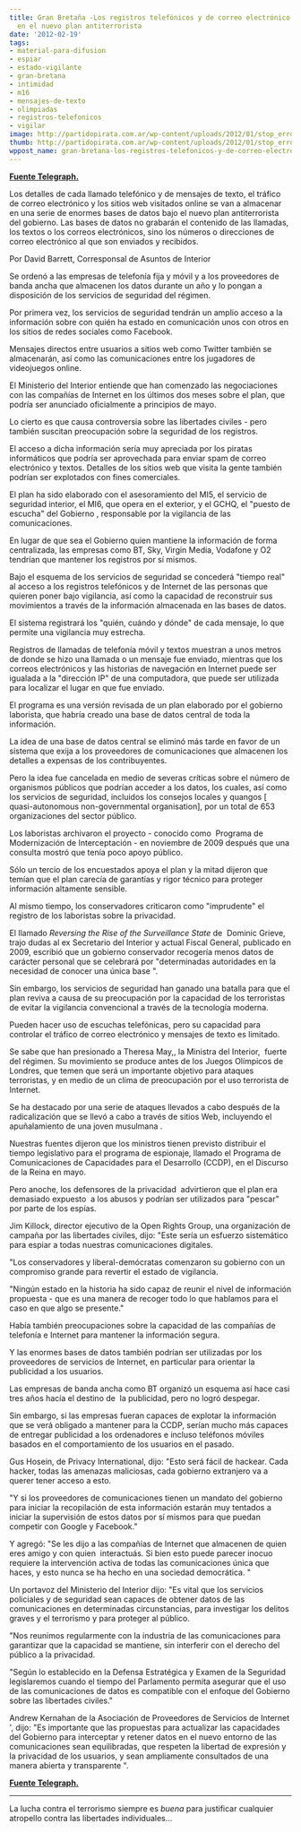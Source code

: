 ```yaml
---
title: Gran Bretaña -Los registros telefónicos y de correo electrónico se almacenaránn
  en el nuevo plan antiterrorista
date: '2012-02-19'
tags:
- material-para-difusion
- espiar
- estado-vigilante
- gran-bretana
- intimidad
- m16
- mensajes-de-texto
- olimpiadas
- registros-telefonicos
- vigilar
image: http://partidopirata.com.ar/wp-content/uploads/2012/01/stop_error.gif
thumb: http://partidopirata.com.ar/wp-content/uploads/2012/01/stop_error.gif
wppost_name: gran-bretana-los-registros-telefonicos-y-de-correo-electronico-se-almacenarann-en-el-nuevo-plan-antiterrorista
---
```


<strong><a href="http://www.telegraph.co.uk/technology/internet/9090617/Phone-and-email-records-to-be-stored-in-new-spy-plan.html" target="_blank">Fuente Telegraph.</a></strong>

Los detalles de cada llamado telefónico y de mensajes de texto, el tráfico de correo electrónico y los sitios web visitados online se van a almacenar en una serie de enormes bases de datos bajo el nuevo plan antiterrorista del gobierno.
Las bases de datos no grabarán el contenido de las llamadas, los textos o los correos electrónicos, sino los números o direcciones de correo electrónico al que son enviados y recibidos.

Por David Barrett, Corresponsal de Asuntos de Interior

Se ordenó a las empresas de telefonía fija y móvil y a los proveedores de banda ancha que almacenen los datos durante un año y lo pongan a disposición de los servicios de seguridad del régimen.

Por primera vez, los servicios de seguridad tendrán un amplio acceso a la información sobre con quién ha estado en comunicación unos con otros en los sitios de redes sociales como Facebook.

Mensajes directos entre usuarios a sitios web como Twitter también se almacenarán, así como las comunicaciones entre los jugadores de videojuegos online.

El Ministerio del Interior entiende que han comenzado las negociaciones con las compañías de Internet en los últimos dos meses sobre el plan, que podría ser anunciado oficialmente a principios de mayo.

Lo cierto es que causa controversia sobre las libertades civiles - pero también suscitan preocupación sobre la seguridad de los registros.

El acceso a dicha información sería muy apreciada por los piratas informáticos que podría ser aprovechada para enviar spam de correo electrónico y textos. Detalles de los sitios web que visita la gente también podrían ser explotados con fines comerciales.

El plan ha sido elaborado con el asesoramiento del MI5, el servicio de seguridad interior, el MI6, que opera en el exterior, y el GCHQ, el "puesto de escucha" del Gobierno , responsable por la vigilancia de las comunicaciones.

En lugar de que sea el Gobierno quien mantiene la información de forma centralizada, las empresas como BT, Sky, Virgin Media, Vodafone y O2 tendrían que mantener los registros por sí mismos.

Bajo el esquema de los servicios de seguridad se concederá "tiempo real" al acceso a los registros telefónicos y de Internet de las personas que quieren poner bajo vigilancia, así como la capacidad de reconstruir sus movimientos a través de la información almacenada en las bases de datos.

El sistema registrará los "quién, cuándo y dónde" de cada mensaje, lo que permite una vigilancia muy estrecha.

Registros de llamadas de telefonía móvil y textos muestran a unos metros de donde se hizo una llamada o un mensaje fue enviado, mientras que los correos electrónicos y las historias de navegación en Internet puede ser igualada a la "dirección IP" de una computadora, que puede ser utilizada para localizar el lugar en que fue enviado.

El programa es una versión revisada de un plan elaborado por el gobierno laborista, que habría creado una base de datos central de toda la información.

La idea de una base de datos central se eliminó más tarde en favor de un sistema que exija a los proveedores de comunicaciones que almacenen los detalles a expensas de los contribuyentes.

Pero la idea fue cancelada en medio de severas críticas sobre el número de organismos públicos que podrían acceder a los datos, los cuales, así como los servicios de seguridad, incluidos los consejos locales y quangos [ quasi-autonomous non-governmental organisation], por un total de 653 organizaciones del sector público.

Los laboristas archivaron el proyecto - conocido como  Programa de Modernización de Interceptación - en noviembre de 2009 después que una consulta mostró que tenía poco apoyo público.

Sólo un tercio de los encuestados apoya el plan y la mitad dijeron que temían que el plan carecía de garantías y rigor técnico para proteger información altamente sensible.

Al mismo tiempo, los conservadores criticaron como "imprudente" el registro de los laboristas sobre la privacidad.

El llamado <em>Reversing the Rise of the Surveillance State</em> de  Dominic Grieve, trajo dudas al ex Secretario del Interior y actual Fiscal General, publicado en 2009, escribió que un gobierno conservador recogería menos datos de carácter personal que se celebrará por "determinadas autoridades en la necesidad de conocer una única base ".

Sin embargo, los servicios de seguridad han ganado una batalla para que el plan reviva a causa de su preocupación por la capacidad de los terroristas de evitar la vigilancia convencional a través de la tecnología moderna.

Pueden hacer uso de escuchas telefónicas, pero su capacidad para controlar el tráfico de correo electrónico y mensajes de texto es limitado.

Se sabe que han presionado a Theresa May,, la Ministra del Interior,  fuerte del régimen. Su movimiento se produce antes de los Juegos Olímpicos de Londres, que temen que será un importante objetivo para ataques terroristas, y en medio de un clima de preocupación por el uso terrorista de Internet.

Se ha destacado por una serie de ataques llevados a cabo después de la radicalización que se llevó a cabo a través de sitios Web, incluyendo el apuñalamiento de una joven musulmana .

Nuestras fuentes dijeron que los ministros tienen previsto distribuir el tiempo legislativo para el programa de espionaje, llamado el Programa de Comunicaciones de Capacidades para el Desarrollo (CCDP), en el Discurso de la Reina en mayo.

Pero anoche, los defensores de la privacidad  advirtieron que el plan era demasiado expuesto  a los abusos y podrían ser utilizados para "pescar" por parte de los espías.

Jim Killock, director ejecutivo de la Open Rights Group, una organización de campaña por las libertades civiles, dijo: "Este sería un esfuerzo sistemático para espiar a todas nuestras comunicaciones digitales.

"Los conservadores y liberal-demócratas comenzaron su gobierno con un compromiso grande para revertir el estado de vigilancia.

"Ningún estado en la historia ha sido capaz de reunir el nivel de información propuesta - que es una manera de recoger todo lo que hablamos para el caso en que algo se presente."

Había también preocupaciones sobre la capacidad de las compañías de telefonía e Internet para mantener la información segura.

Y las enormes bases de datos también podrían ser utilizadas por los proveedores de servicios de Internet, en particular para orientar la publicidad a los usuarios.

Las empresas de banda ancha como BT organizó un esquema así hace casi tres años hacía el destino de  la publicidad, pero no logró despegar.

Sin embargo, si las empresas fueran capaces de explotar la información que se verá obligado a mantener para la CCDP, serían mucho más capaces de entregar publicidad a los ordenadores e incluso teléfonos móviles basados ​​en el comportamiento de los usuarios en el pasado.

Gus Hosein, de Privacy International, dijo: "Esto será fácil de hackear. Cada hacker, todas las amenazas maliciosas, cada gobierno extranjero va a querer tener acceso a esto.

"Y si los proveedores de comunicaciones tienen un mandato del gobierno para iniciar la recopilación de esta información estarán muy tentados a iniciar la supervisión de estos datos por sí mismos para que puedan competir con Google y Facebook."

Y agregó: "Se les dijo a las compañías de Internet que almacenen de quien eres amigo y con quien  interactuás. Si bien esto puede parecer inocuo requiere la intervención activa de todas las comunicaciones única que haces, y esto nunca se ha hecho en una sociedad democrática. "

Un portavoz del Ministerio del Interior dijo: "Es vital que los servicios policiales y de seguridad sean capaces de obtener datos de las comunicaciones en determinadas circunstancias, para investigar los delitos graves y el terrorismo y para proteger al público.

"Nos reunimos regularmente con la industria de las comunicaciones para garantizar que la capacidad se mantiene, sin interferir con el derecho del público a la privacidad.

"Según lo establecido en la Defensa Estratégica y Examen de la Seguridad legislaremos cuando el tiempo del Parlamento permita asegurar que el uso de las comunicaciones de datos es compatible con el enfoque del Gobierno sobre las libertades civiles."

Andrew Kernahan de la Asociación de Proveedores de Servicios de Internet ', dijo: "Es importante que las propuestas para actualizar las capacidades del Gobierno para interceptar y retener datos en el nuevo entorno de las comunicaciones sean equilibradas, que respeten la libertad de expresión y la privacidad de los usuarios, y sean ampliamente consultados de una manera abierta y transparente ".

<strong><a href="http://www.telegraph.co.uk/technology/internet/9090617/Phone-and-email-records-to-be-stored-in-new-spy-plan.html" target="_blank">Fuente Telegraph.</a></strong><hr>
La lucha contra el terrorismo siempre es <i>buena</i> para justificar cualquier atropello contra las libertades individuales...
